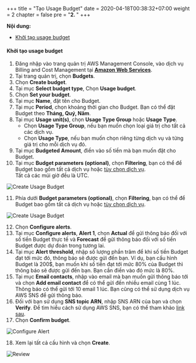 +++
title = "Tạo Usage Budget"
date = 2020-04-18T00:38:32+07:00
weight = 2
chapter = false
pre = "<b>2. </b>"
+++

**Nội dung:**
- [Khởi tạo usage budget](#khởi-tạo-usage-budget)

#### Khởi tạo usage budget

1. Đăng nhập vào trang quản trị AWS Management Console, vào dịch vụ Billing and Cost Management tại **[Amazon Web Services](https://console.aws.amazon.com/billing/home?#/budgets)**.
2. Tại trang quản trị, chọn **Budgets**. 
3. Chọn **Create budget**.
4. Tại mục **Select budget type**, Chọn **Usage budget**.
5. Chọn **Set your budget**.
6. Tại mục **Name**, đặt tên cho Budget.
7. Tại mục **Period**, chọn khoảng thời gian cho Budget. Bạn có thể đặt Budget theo **Tháng, Quý, Năm**.  
8. Tại mục **Usage unit(s)**, chọn **Usage Type Group** hoặc **Usage Type**.
    + Chọn **Usage Type Group**, nếu bạn muốn chọn loại giá trị cho tất cả các dịch vụ.
    + Chọn **Usage Type**, nếu bạn muốn chọn riêng từng dịch vụ và từng giá trị cho mỗi dịch vụ đó.
9. Tại mục **Budgeted Amount**, điền vào số tiền mà bạn muốn đặt cho Budget.
10. Tại mục **Budget parameters (optional)**, chọn **Filtering**, bạn có thể để Budget bao gồm tất cả dịch vụ hoặc [tùy chọn dịch vụ](https://docs.aws.amazon.com/awsaccountbilling/latest/aboutv2/budgets-create-filters.html).  
    Tất cả các múi giờ đều là UTC.

![Create Usage Budget](/images/4-budget/UsageBudget/usage-budget-1.PNG?width=90pc)

11.   Phía dưới **Budget parameters (optional)**, chọn **Filtering**, bạn có thể để Budget bao gồm tất cả dịch vụ hoặc [tùy chọn dịch vụ](https://docs.aws.amazon.com/awsaccountbilling/latest/aboutv2/budgets-create-filters.html).     

![Create Usage Budget](/images/4-budget/UsageBudget/usage-budget-2.PNG?width=90pc)

12.  Chọn **Configure alerts**.
13.  Tại mục **Configure alerts**, **Alert 1**, chọn **Actual** để gửi thông báo đối với số tiền Budget thực tế và **Forecast** để gửi thông báo đối với số tiền Budget được dự đoán trong tương lai.
14.  Tại mục **Alert threshold**, nhập số lượng phần trăm để khi số tiền Budget đạt tới mức đó, thông báo sẽ được gửi đến bạn. Ví dụ, bạn cấu hình Budget là 200$, bạn muốn khi số tiền đạt tới mức 80% của Budget thì thông báo sẽ được gửi đến bạn. Bạn cần điền vào đó mức là 80%. 
15.  Tại mục **Email contacts**, nhập vào email mà bạn muốn gửi thông báo tới và chọn **Add email contact** để có thể gửi đến nhiều email cùng 1 lúc. Thông báo có thể gửi tới 10 email 1 lúc. 
    Bạn cũng có thể sử dụng dịch vụ AWS SNS để gửi thông báo.
16.  Đối với bạn sử dụng **SNS topic ARN**, nhập SNS ARN của bạn và chọn **Verify**. Để tìm hiểu cách sử dụng AWS SNS, bạn có thể tham khảo [link sau](https://docs.aws.amazon.com/sns/latest/dg/sns-tutorial-create-topic.html).  
17.  Chọn **Confirm budget**.

![Configure Alert](/images/4-budget/UsageBudget/usage-budget-3.PNG?width=90pc)

18. Xem lại tất cả cấu hình và chọn **Create**.

![Review](/images/4-budget/UsageBudget/usage-budget-4.PNG?width=90pc)
